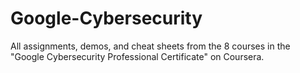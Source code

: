 # Google-Cybersecurity

All assignments, demos, and cheat sheets from the 8 courses in the "Google Cybersecurity Professional Certificate" on Coursera.